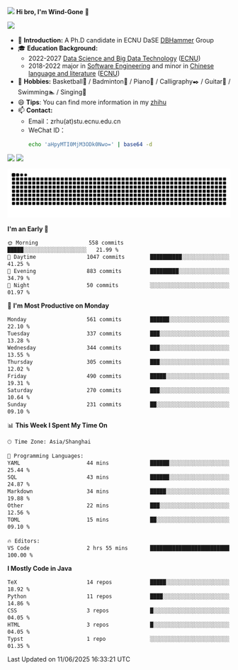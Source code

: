 <img src="https://media.giphy.com/media/LnQjpWaON8nhr21vNW/giphy.gif" width="60">  **Hi bro, I'm Wind-Gone** 👋

![](https://komarev.com/ghpvc/?username=your-github-Wind-Gone&style=flat-square)

- 🌱 **Introduction:** A Ph.D candidate in ECNU DaSE [DBHammer](https://dbhammer.github.io/) Group
- 🎓 **Education Background:**
  - 2022-2027 [Data Science and Big Data Technology](http://dase.ecnu.edu.cn/) ([ECNU](https://www.ecnu.edu.cn/))
  - 2018-2022 major in [Software Engineering](http://www.sei.ecnu.edu.cn/) and minor in [Chinese language and literature](https://zhwx.ecnu.edu.cn/) ([ECNU](https://www.ecnu.edu.cn/))
- 🐣 **Hobbies:** Basketball🏀 / Badminton🏸 / Piano🎹 / Calligraphy✒️ / Guitar🎸 / Swimming🏊 / Singing🎤
- 😄 **Tips**: You can find more information in my [zhihu](https://www.zhihu.com/people/hhhuhuh)
- 📫 **Contact:**
  - Email：zrhu(at)stu.ecnu.edu.cn
  - WeChat ID：
    ```bash
    echo 'aHpyMTI0MjM3ODk0Nwo=' | base64 -d
    ```
<div>
  <img width="390px" src="https://github-readme-stats.vercel.app/api?username=Wind-Gone&show_icons=true&theme=vue">
  <img width="415px" src="http://github-readme-streak-stats.herokuapp.com/?user=Wind-Gone&theme=vue">
<!--   <img width="390px" src="https://github-readme-stats.anuraghazra1.vercel.app/api/top-langs/?username=Wind-Gone&layout=compact&theme=vue" /> -->
</div>

<!--[![Zirui Hu's github activity graph](https://github-readme-activity-graph.vercel.app/graph?username=Wind-Gone&theme=flat-square)](https://github.com/Wind-Gone/github-readme-activity-graph)-->
![Snake animation](https://raw.githubusercontent.com/Wind-Gone/Wind-Gone/output/github-contribution-grid-snake.svg)

<!--START_SECTION:waka-->
**I'm an Early 🐤** 

```text
🌞 Morning                558 commits         █████░░░░░░░░░░░░░░░░░░░░   21.99 % 
🌆 Daytime                1047 commits        ██████████░░░░░░░░░░░░░░░   41.25 % 
🌃 Evening                883 commits         █████████░░░░░░░░░░░░░░░░   34.79 % 
🌙 Night                  50 commits          ░░░░░░░░░░░░░░░░░░░░░░░░░   01.97 % 
```
📅 **I'm Most Productive on Monday** 

```text
Monday                   561 commits         ██████░░░░░░░░░░░░░░░░░░░   22.10 % 
Tuesday                  337 commits         ███░░░░░░░░░░░░░░░░░░░░░░   13.28 % 
Wednesday                344 commits         ███░░░░░░░░░░░░░░░░░░░░░░   13.55 % 
Thursday                 305 commits         ███░░░░░░░░░░░░░░░░░░░░░░   12.02 % 
Friday                   490 commits         █████░░░░░░░░░░░░░░░░░░░░   19.31 % 
Saturday                 270 commits         ███░░░░░░░░░░░░░░░░░░░░░░   10.64 % 
Sunday                   231 commits         ██░░░░░░░░░░░░░░░░░░░░░░░   09.10 % 
```


📊 **This Week I Spent My Time On** 

```text
🕑︎ Time Zone: Asia/Shanghai

💬 Programming Languages: 
YAML                     44 mins             ██████░░░░░░░░░░░░░░░░░░░   25.44 % 
SQL                      43 mins             ██████░░░░░░░░░░░░░░░░░░░   24.87 % 
Markdown                 34 mins             █████░░░░░░░░░░░░░░░░░░░░   19.88 % 
Other                    22 mins             ███░░░░░░░░░░░░░░░░░░░░░░   12.56 % 
TOML                     15 mins             ██░░░░░░░░░░░░░░░░░░░░░░░   09.10 % 

🔥 Editors: 
VS Code                  2 hrs 55 mins       █████████████████████████   100.00 % 
```

**I Mostly Code in Java** 

```text
TeX                      14 repos            █████░░░░░░░░░░░░░░░░░░░░   18.92 % 
Python                   11 repos            ████░░░░░░░░░░░░░░░░░░░░░   14.86 % 
CSS                      3 repos             █░░░░░░░░░░░░░░░░░░░░░░░░   04.05 % 
HTML                     3 repos             █░░░░░░░░░░░░░░░░░░░░░░░░   04.05 % 
Typst                    1 repo              ░░░░░░░░░░░░░░░░░░░░░░░░░   01.35 % 
```




 Last Updated on 11/06/2025 16:33:21 UTC
<!--END_SECTION:waka-->
